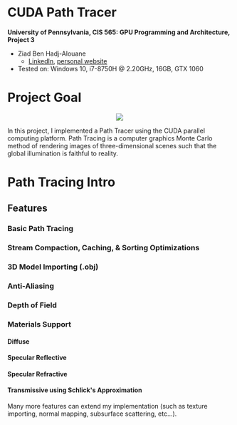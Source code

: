 CUDA Path Tracer
================

**University of Pennsylvania, CIS 565: GPU Programming and Architecture, Project 3**

* Ziad Ben Hadj-Alouane
  * [LinkedIn](https://www.linkedin.com/in/ziadbha/), [personal website](https://www.seas.upenn.edu/~ziadb/)
* Tested on: Windows 10, i7-8750H @ 2.20GHz, 16GB, GTX 1060

# Project Goal
<p align="center">
  <img src="https://github.com/ziedbha/Project3-CUDA-Path-Tracer/blob/master/images/wahoo_1300.jpg"/>
</p>

In this project, I implemented a Path Tracer using the CUDA parallel computing platform. Path Tracing is a computer graphics Monte Carlo method of rendering images of three-dimensional scenes such that the global illumination is faithful to reality. 

# Path Tracing Intro


## Features

### Basic Path Tracing

### Stream Compaction, Caching, & Sorting Optimizations

### 3D Model Importing (.obj)

### Anti-Aliasing

### Depth of Field

### Materials Support
#### Diffuse
#### Specular Reflective
#### Specular Refractive
#### Transmissive using Schlick's Approximation

Many more features can extend my implementation (such as texture importing, normal mapping, subsurface scattering, etc...).
